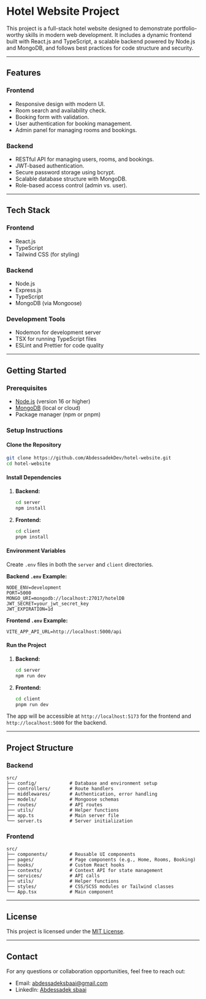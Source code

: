 # Hotel Website Project

This project is a full-stack hotel website designed to demonstrate portfolio-worthy skills in modern web development. It includes a dynamic frontend built with React.js and TypeScript, a scalable backend powered by Node.js and MongoDB, and follows best practices for code structure and security.

---

## **Features**

### **Frontend**
- Responsive design with modern UI.
- Room search and availability check.
- Booking form with validation.
- User authentication for booking management.
- Admin panel for managing rooms and bookings.

### **Backend**
- RESTful API for managing users, rooms, and bookings.
- JWT-based authentication.
- Secure password storage using bcrypt.
- Scalable database structure with MongoDB.
- Role-based access control (admin vs. user).

---

## **Tech Stack**

### **Frontend**
- React.js
- TypeScript
- Tailwind CSS (for styling)

### **Backend**
- Node.js
- Express.js
- TypeScript
- MongoDB (via Mongoose)

### **Development Tools**
- Nodemon for development server
- TSX for running TypeScript files
- ESLint and Prettier for code quality

---

## **Getting Started**

### **Prerequisites**
- [Node.js](https://nodejs.org/) (version 16 or higher)
- [MongoDB](https://www.mongodb.com/try/download/community) (local or cloud)
- Package manager (npm or pnpm)

### **Setup Instructions**

#### **Clone the Repository**
```bash
git clone https://github.com/AbdessadekDev/hotel-website.git
cd hotel-website
```

#### **Install Dependencies**

1. **Backend:**
   ```bash
   cd server
   npm install
   ```

2. **Frontend:**
   ```bash
   cd client
   pnpm install
   ```

#### **Environment Variables**
Create `.env` files in both the `server` and `client` directories.

**Backend `.env` Example:**
```
NODE_ENV=development
PORT=5000
MONGO_URI=mongodb://localhost:27017/hotelDB
JWT_SECRET=your_jwt_secret_key
JWT_EXPIRATION=1d
```

**Frontend `.env` Example:**
```
VITE_APP_API_URL=http://localhost:5000/api
```

#### **Run the Project**

1. **Backend:**
   ```bash
   cd server
   npm run dev
   ```

2. **Frontend:**
   ```bash
   cd client
   pnpm run dev
   ```

The app will be accessible at `http://localhost:5173` for the frontend and `http://localhost:5000` for the backend.

---

## **Project Structure**

### **Backend**
```
src/
├── config/            # Database and environment setup
├── controllers/       # Route handlers
├── middlewares/       # Authentication, error handling
├── models/            # Mongoose schemas
├── routes/            # API routes
├── utils/             # Helper functions
├── app.ts             # Main server file
└── server.ts          # Server initialization
```

### **Frontend**
```
src/
├── components/        # Reusable UI components
├── pages/             # Page components (e.g., Home, Rooms, Booking)
├── hooks/             # Custom React hooks
├── contexts/          # Context API for state management
├── services/          # API calls
├── utils/             # Helper functions
├── styles/            # CSS/SCSS modules or Tailwind classes
└── App.tsx            # Main component
```

---

## **License**
This project is licensed under the [MIT License](LICENSE).

---

## **Contact**
For any questions or collaboration opportunities, feel free to reach out:
- Email: abdessadeksbaai@gmail.com
- LinkedIn: [Abdessadek sbaai](https://linkedin.com/in/abdessadek-sbaai)
